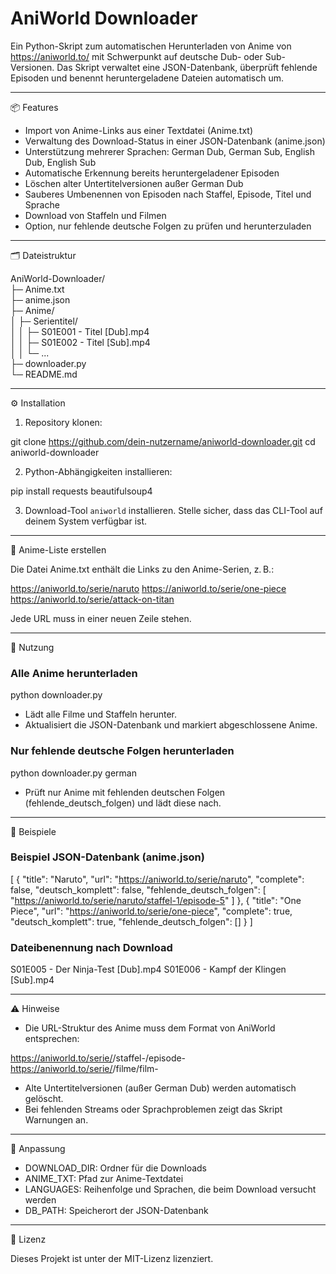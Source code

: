 # AniWorld Downloader

Ein Python-Skript zum automatischen Herunterladen von Anime von https://aniworld.to/ mit Schwerpunkt auf deutsche Dub- oder Sub-Versionen. Das Skript verwaltet eine JSON-Datenbank, überprüft fehlende Episoden und benennt heruntergeladene Dateien automatisch um.

---

📦 Features

- Import von Anime-Links aus einer Textdatei (Anime.txt)
- Verwaltung des Download-Status in einer JSON-Datenbank (anime.json)
- Unterstützung mehrerer Sprachen: German Dub, German Sub, English Dub, English Sub
- Automatische Erkennung bereits heruntergeladener Episoden
- Löschen alter Untertitelversionen außer German Dub
- Sauberes Umbenennen von Episoden nach Staffel, Episode, Titel und Sprache
- Download von Staffeln und Filmen
- Option, nur fehlende deutsche Folgen zu prüfen und herunterzuladen

---

🗂 Dateistruktur

AniWorld-Downloader/<br/>
├─ Anime.txt<br/>
├─ anime.json<br/>
├─ Anime/<br/>
│  ├─ Serientitel/<br/>
│  │  ├─ S01E001 - Titel [Dub].mp4<br/>
│  │  ├─ S01E002 - Titel [Sub].mp4<br/>
│  │  └─ ...<br/>
├─ downloader.py<br/>
└─ README.md<br/>

---

⚙️ Installation

1. Repository klonen:

git clone https://github.com/dein-nutzername/aniworld-downloader.git
cd aniworld-downloader

2. Python-Abhängigkeiten installieren:

pip install requests beautifulsoup4

3. Download-Tool `aniworld` installieren. Stelle sicher, dass das CLI-Tool auf deinem System verfügbar ist.

---

📄 Anime-Liste erstellen

Die Datei Anime.txt enthält die Links zu den Anime-Serien, z. B.:

https://aniworld.to/serie/naruto
https://aniworld.to/serie/one-piece
https://aniworld.to/serie/attack-on-titan

Jede URL muss in einer neuen Zeile stehen.

---

🚀 Nutzung

### Alle Anime herunterladen

python downloader.py

- Lädt alle Filme und Staffeln herunter.
- Aktualisiert die JSON-Datenbank und markiert abgeschlossene Anime.

### Nur fehlende deutsche Folgen herunterladen

python downloader.py german

- Prüft nur Anime mit fehlenden deutschen Folgen (fehlende_deutsch_folgen) und lädt diese nach.

---

📝 Beispiele

### Beispiel JSON-Datenbank (anime.json)

[
    {
        "title": "Naruto",
        "url": "https://aniworld.to/serie/naruto",
        "complete": false,
        "deutsch_komplett": false,
        "fehlende_deutsch_folgen": [
            "https://aniworld.to/serie/naruto/staffel-1/episode-5"
        ]
    },
    {
        "title": "One Piece",
        "url": "https://aniworld.to/serie/one-piece",
        "complete": true,
        "deutsch_komplett": true,
        "fehlende_deutsch_folgen": []
    }
]

### Dateibenennung nach Download

S01E005 - Der Ninja-Test [Dub].mp4
S01E006 - Kampf der Klingen [Sub].mp4

---

⚠️ Hinweise

- Die URL-Struktur des Anime muss dem Format von AniWorld entsprechen:

https://aniworld.to/serie/<anime-name>/staffel-<n>/episode-<m>
https://aniworld.to/serie/<anime-name>/filme/film-<n>

- Alte Untertitelversionen (außer German Dub) werden automatisch gelöscht.
- Bei fehlenden Streams oder Sprachproblemen zeigt das Skript Warnungen an.

---

🔧 Anpassung

- DOWNLOAD_DIR: Ordner für die Downloads
- ANIME_TXT: Pfad zur Anime-Textdatei
- LANGUAGES: Reihenfolge und Sprachen, die beim Download versucht werden
- DB_PATH: Speicherort der JSON-Datenbank

---

📌 Lizenz

Dieses Projekt ist unter der MIT-Lizenz lizenziert.
